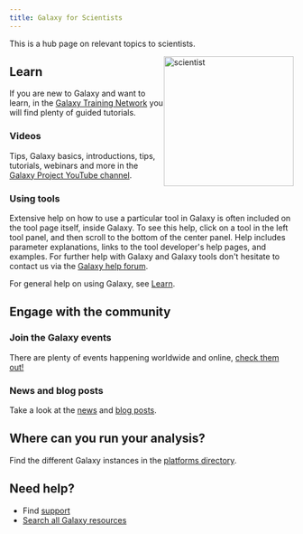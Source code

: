 ```yaml
---
title: Galaxy for Scientists
---
```


This is a hub page on relevant topics to scientists.

<img src="/images/undraw-illustrations/scientist.svg" alt="scientist" style="width:230px; float:right;"/>

## Learn

If you are new to Galaxy and want to learn, in the [Galaxy Training Network](https://training.galaxyproject.org/) you will find plenty of guided tutorials.

### Videos
Tips, Galaxy basics, introductions, tips, tutorials, webinars and more in the [Galaxy Project YouTube channel](https://www.youtube.com/c/GalaxyProject).

### Using tools

Extensive help on how to use a particular tool in Galaxy is often included on the tool page itself, inside Galaxy. To see this help, click on a tool in the left tool panel, and then scroll to the bottom of the center panel. Help includes parameter explanations, links to the tool developer's help pages, and examples. For further help with Galaxy and Galaxy tools don't hesitate to contact us via the [Galaxy help forum](https://help.galaxyproject.org/).

For general help on using Galaxy, see [Learn](/learn/).

## Engage with the community
### Join the Galaxy events

There are plenty of events happening worldwide and online, [check them out!](/events/)

### News and blog posts

Take a look at the [news](/news/) and [blog posts](/news/).

## Where can you run your analysis?

Find the different Galaxy instances in the [platforms directory](/use/).

## Need help?

- Find [support](/support/)
- [Search all Galaxy resources](/search/)



